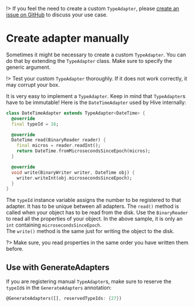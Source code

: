 !> If you feel the need to create a custom `TypeAdapter`, please [create an issue on GitHub](https://github.com/IO-Design-Team/hive_ce/issues) to discuss your use case.

# Create adapter manually

Sometimes it might be necessary to create a custom `TypeAdapter`. You can do that by extending the `TypeAdapter` class. Make sure to specify the generic argument.

!> Test your custom `TypeAdapter` thoroughly. If it does not work correctly, it may corrupt your box.

It is very easy to implement a `TypeAdapter`. Keep in mind that `TypeAdapter`s have to be immutable! Here is the `DateTimeAdapter` used by Hive internally:

```dart
class DateTimeAdapter extends TypeAdapter<DateTime> {
  @override
  final typeId = 16;

  @override
  DateTime read(BinaryReader reader) {
    final micros = reader.readInt();
    return DateTime.fromMicrosecondsSinceEpoch(micros);
  }

  @override
  void write(BinaryWriter writer, DateTime obj) {
    writer.writeInt(obj.microsecondsSinceEpoch);
  }
}
```

The `typeId` instance variable assigns the number to be registered to that adapter. It has to be unique between all adapters.
The `read()` method is called when your object has to be read from the disk. Use the `BinaryReader` to read all the properties of your object. In the above sample, it is only an `int` containing `microsecondsSinceEpoch`.  
The `write()` method is the same just for writing the object to the disk.

?> Make sure, you read properties in the same order you have written them before.

## Use with GenerateAdapters

If you are registering manual `TypeAdapter`s, make sure to reserve the `typeId`s in the `GenerateAdapters` annotation:

```dart
@GenerateAdapters([], reservedTypeIds: {27})
```
